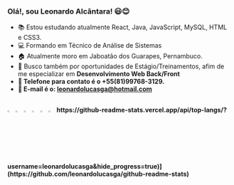### Olá!, sou Leonardo Alcântara! 😃😊

-   📚   Estou estudando atualmente React, Java, JavaScript, MySQL, HTML e CSS3.
- 	💻   Formando em Técnico de Análise de Sistemas
-   🏠   Atualmente moro em Jaboatão dos Guarapes, Pernambuco.     
-   💼   Busco também por oportunidades de Estágio/Treinamentos, afim de me especializar em <Strong> Desenvolvimento Web Back/Front<Strong/>
-   📱    Telefone para contato é o +55(81)99768-3129.
-   📧    E-mail é o: leonardolucasga@hotmail.com

## 
<img width="3%" src="https://cdn.jsdelivr.net/gh/devicons/devicon/icons/html5/html5-original.svg">  
<img width="3%" src="https://cdn.jsdelivr.net/gh/devicons/devicon/icons/javascript/javascript-original.svg">  
<img width="3%" src="https://cdn.jsdelivr.net/gh/devicons/devicon/icons/css3/css3-original.svg">  
<img width="3%" src="https://cdn.jsdelivr.net/gh/devicons/devicon/icons/typescript/typescript-original.svg">
<img width="3%" src="https://cdn.jsdelivr.net/gh/devicons/devicon/icons/mysql/mysql-original.svg">
<img width="3%" src="https://cdn.jsdelivr.net/gh/devicons/devicon/icons/react/react-original.svg">
https://github-readme-stats.vercel.app/api/top-langs/?username=leonardolucasga&hide_progress=true)](https://github.com/leonardolucasga/github-readme-stats)
